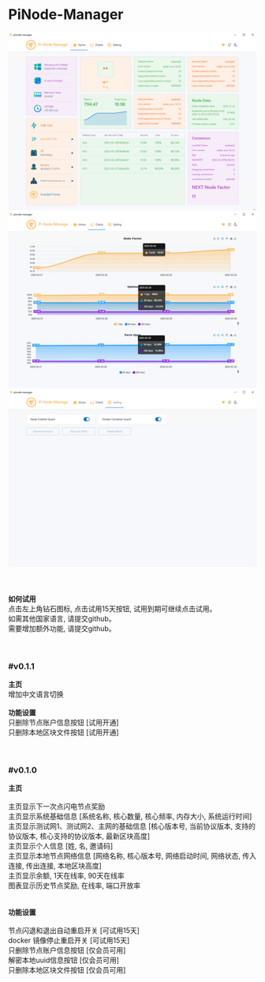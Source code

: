 # PiNode-Manager

<div align="center">
  <img alt="logo" src="https://github.com/bailaoshijiadao/PiNode-Manager/blob/main/images/home.png"/></a>
  <img alt="logo" src="https://github.com/bailaoshijiadao/PiNode-Manager/blob/main/images/charts.png"/></a>
  <img alt="logo" src="https://github.com/bailaoshijiadao/PiNode-Manager/blob/main/images/setting.png"/></a>
</div>
<br><br><br>
<b>如何试用</b><br>
点击左上角钻石图标, 点击试用15天按钮, 试用到期可继续点击试用。<br>
如需其他国家语言, 请提交github。<br>
需要增加额外功能, 请提交github。<br><br><br>

### #v0.1.1
<b>主页</b><br>
增加中文语言切换<br><br>
<b>功能设置</b><br>
只删除节点账户信息按钮 [试用开通]<br>
只删除本地区块文件按钮 [试用开通]<br><br><br>

### #v0.1.0
<b>主页</b><br><br>
主页显示下一次点闪电节点奖励<br>
主页显示系统基础信息 [系统名称, 核心数量, 核心频率, 内存大小, 系统运行时间]<br>
主页显示测试网1、测试网2、主网的基础信息 [核心版本号, 当前协议版本, 支持的协议版本, 核心支持的协议版本, 最新区块高度]<br>
主页显示个人信息 [姓, 名, 邀请码]<br>
主页显示本地节点网络信息 [网络名称, 核心版本号, 网络启动时间, 网络状态, 传入连接, 传出连接, 本地区块高度]<br>
主页显示余额, 1天在线率, 90天在线率<br>
图表显示历史节点奖励, 在线率, 端口开放率<br><br><br>
<b>功能设置</b><br><br>
节点闪退和退出自动重启开关 [可试用15天]<br>
docker 镜像停止重启开关 [可试用15天]<br>
只删除节点账户信息按钮 [仅会员可用]<br>
解密本地uuid信息按钮 [仅会员可用]<br>
只删除本地区块文件按钮 [仅会员可用]<br><br>


